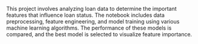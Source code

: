 This project involves analyzing loan data to determine the important features that influence loan status. The notebook includes data preprocessing, feature engineering, and model training using various machine learning algorithms. The performance of these models is compared, and the best model is selected to visualize feature importance.
